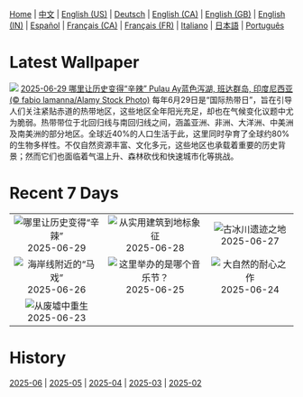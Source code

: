 [Home](../README.md) | [中文](zh-CN.md) | [English (US)](en-US.md) | [Deutsch](de-DE.md) | [English (CA)](en-CA.md) | [English (GB)](en-GB.md) | [English (IN)](en-IN.md) | [Español](es-ES.md) | [Français (CA)](fr-CA.md) | [Français (FR)](fr-FR.md) | [Italiano](it-IT.md) | [日本語](ja-JP.md) | [Português](pt-BR.md)

# Latest Wallpaper
![](https://www.bing.com/th?id=OHR.BandaIsland_ZH-CN1145779264_UHD.jpg)
[2025-06-29 哪里让历史变得“辛辣” Pulau Ay蓝色泻湖, 班达群岛, 印度尼西亚(© fabio lamanna/Alamy Stock Photo)](https://www.bing.com/th?id=OHR.BandaIsland_ZH-CN1145779264_UHD.jpg)
每年6月29日是“国际热带日”，旨在引导人们关注紧贴赤道的热带地区，这些地区全年阳光充足，却也在气候变化议题中尤为脆弱。热带带位于北回归线与南回归线之间，涵盖亚洲、非洲、大洋洲、中美洲及南美洲的部分地区。全球近40%的人口生活于此，这里同时孕育了全球约80%的生物多样性。不仅自然资源丰富、文化多元，这些地区也承载着重要的历史背景；然而它们也面临着气温上升、森林砍伐和快速城市化等挑战。

# Recent 7 Days
|  |  |  |
|:---:|:---:|:---:|
| ![](https://www.bing.com/th?id=OHR.BandaIsland_ZH-CN1145779264_400x240.jpg "哪里让历史变得“辛辣”") 2025-06-29 | ![](https://www.bing.com/th?id=OHR.WatertowerMannheim_ZH-CN0692039329_400x240.jpg "从实用建筑到地标象征") 2025-06-28 | ![](https://www.bing.com/th?id=OHR.SwedenReserve_ZH-CN9963744170_400x240.jpg "古冰川遗迹之地") 2025-06-27 |
| ![](https://www.bing.com/th?id=OHR.HorseheadRock_ZH-CN9319651125_400x240.jpg "海岸线附近的“马戏”") 2025-06-26 | ![](https://www.bing.com/th?id=OHR.GlastonburyScenic_ZH-CN9162571249_400x240.jpg "这里举办的是哪个音乐节？") 2025-06-25 | ![](https://www.bing.com/th?id=OHR.DelicateArch_ZH-CN8971667580_400x240.jpg "大自然的耐心之作") 2025-06-24 |
| ![](https://www.bing.com/th?id=OHR.DresdenElbe_ZH-CN8776977800_400x240.jpg "从废墟中重生") 2025-06-23 |  |  |

# History
[2025-06](../archives/wallpaper/zh-CN/w_2025_06.md) | [2025-05](../archives/wallpaper/zh-CN/w_2025_05.md) | [2025-04](../archives/wallpaper/zh-CN/w_2025_04.md) | [2025-03](../archives/wallpaper/zh-CN/w_2025_03.md) | [2025-02](../archives/wallpaper/zh-CN/w_2025_02.md)
